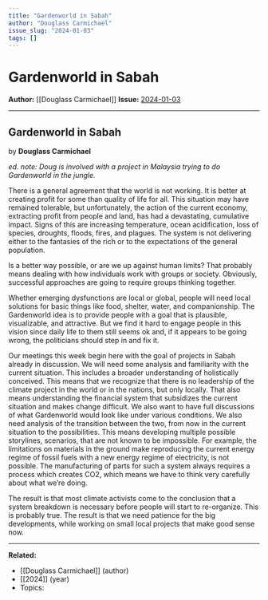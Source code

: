 ```yaml
---
title: "Gardenworld in Sabah"
author: "Douglass Carmichael"
issue_slug: "2024-01-03"
tags: []
---
```


# Gardenworld in Sabah

**Author:** [[Douglass Carmichael]]
**Issue:** [2024-01-03](https://plex.collectivesensecommons.org/2024-01-03/)

---

## Gardenworld in Sabah
by **Douglass Carmichael**

*ed. note: Doug is involved with a project in Malaysia trying to do Gardenworld in the jungle.*

There is a general agreement that the world is not working. It is better at creating profit for some than quality of life for all. This situation may have remained tolerable, but unfortunately, the action of the current economy, extracting profit from people and land, has had a devastating, cumulative impact. Signs of this are increasing temperature, ocean acidification, loss of species, droughts, floods, fires, and plagues. The system is not delivering either to the fantasies of the rich or to the expectations of the general population.

Is a better way possible, or are we up against human limits? That probably means dealing with how individuals work with groups or society. Obviously, successful approaches are going to require groups thinking together.

Whether emerging dysfunctions are local or global, people will need local solutions for basic things like food, shelter, water, and companionship. The Gardenworld idea is to provide people with a goal that is plausible, visualizable, and attractive. But we find it hard to engage people in this vision since daily life to them still seems ok and, if it appears to be going wrong, the politicians should step in and fix it.

Our meetings this week begin here with the goal of projects in Sabah already in discussion. We will need some analysis and familiarity with the current situation. This includes a broader understanding of holistically conceived. This means that we recognize that there is no leadership of the climate project in the world or in the nations, but only locally. That also means understanding the financial system that subsidizes the current situation and makes change difficult. We also want to have full discussions of what Gardenworld would look like under various conditions. We also need analysis of the transition between the two, from now in the current situation to the possibilities. This means developing multiple possible storylines, scenarios, that are not known to be impossible. For example, the limitations on materials in the ground make reproducing the current energy regime of fossil fuels with a new energy regime of electricity, is not possible. The manufacturing of parts for such a system always requires a process which creates CO2, which means we have to think very carefully about what we’re doing.

The result is that most climate activists come to the conclusion that a system breakdown is necessary before people will start to re-organize. This is probably true. The result is that we need patience for the big developments, while working on small local projects that make good sense now.

---

**Related:**
- [[Douglass Carmichael]] (author)
- [[2024]] (year)
- Topics: 

